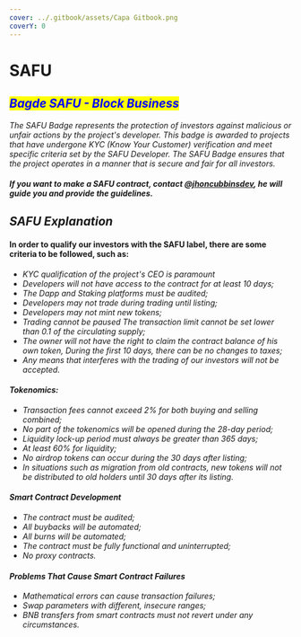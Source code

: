 ```yaml
---
cover: ../.gitbook/assets/Capa Gitbook.png
coverY: 0
---
```


# SAFU

## _<mark style="color:blue;">Bagde SAFU - Block Business</mark>_

_The SAFU Badge represents the protection of investors against malicious or unfair actions by the project's developer. This badge is awarded to projects that have undergone KYC (Know Your Customer) verification and meet specific criteria set by the SAFU Developer. The SAFU Badge ensures that the project operates in a manner that is secure and fair for all investors._

#### _If you want to make a SAFU contract, contact_ [_@jhoncubbinsdev_](https://t.me/Jhoncubbinsdev)_, he will guide you and provide the guidelines._

## _SAFU Explanation_

#### In order to qualify our investors with the SAFU label, there are some criteria to be followed, such as:

* _KYC qualification of the project's CEO is paramount_
* _Developers will not have access to the contract for at least 10 days;_
* _The Dapp and Staking platforms must be audited;_&#x20;
* _Developers may not trade during trading until listing;_&#x20;
* _Developers may not mint new tokens;_&#x20;
* _Trading cannot be paused The transaction limit cannot be set lower than 0.1 of the circulating supply;_&#x20;
* _The owner will not have the right to claim the contract balance of his own token, During the first 10 days, there can be no changes to taxes;_&#x20;
* _Any means that interferes with the trading of our investors will not be accepted._

#### _Tokenomics:_

* _Transaction fees cannot exceed 2% for both buying and selling combined;_&#x20;
* _No part of the tokenomics will be opened during the 28-day period;_&#x20;
* _Liquidity lock-up period must always be greater than 365 days;_&#x20;
* _At least 60% for liquidity;_&#x20;
* _No airdrop tokens can occur during the 30 days after listing;_&#x20;
* _In situations such as migration from old contracts, new tokens will not be distributed to old holders until 30 days after its listing._

#### _Smart Contract Development_

* _The contract must be audited;_&#x20;
* _All buybacks will be automated;_&#x20;
* _All burns will be automated;_&#x20;
* _The contract must be fully functional and uninterrupted;_&#x20;
* _No proxy contracts._

#### _Problems That Cause Smart Contract Failures_

* _Mathematical errors can cause transaction failures;_&#x20;
* _Swap parameters with different, insecure ranges;_&#x20;
* _BNB transfers from smart contracts must not revert under any circumstances._

